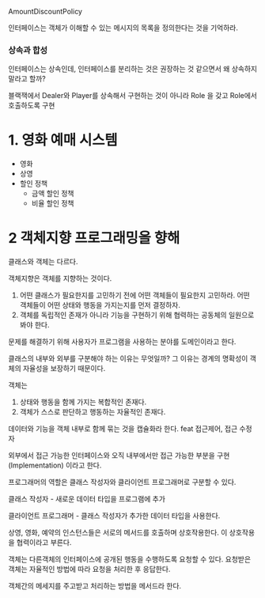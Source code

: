 AmountDiscountPolicy

인터페이스는 객체가 이해할 수 있는 메시지의 목록을 정의한다는 것을 기억하라.

### 상속과 합성

인터페이스는 상속인데, 인터페이스를 분리하는 것은 권장하는 것 같으면서 왜 상속하지 말라고 할까?

블랙잭에서 Dealer와 Player를 상속해서 구현하는 것이 아니라 Role 을 갖고 Role에서 호출하도록 구현



# 1. 영화 예매 시스템

- 영화
- 상영
- 할인 정책
  - 금액 할인 정책
  - 비율 할인 정책

# 2 객체지향 프로그래밍을 향해

클래스와 객체는 다르다.

객체지향은 객체를 지향하는 것이다.

1. 어떤 클래스가 필요한지를 고민하기 전에 어떤 객체들이 필요한지 고민하라. 어떤 객체들이 어떤 상태와 행동을 가지는지를 먼저 결정하자.
2. 객체를 독립적인 존재가 아니라 기능을 구현하기 위해 협력하는 공동체의 일원으로 봐야 한다.

문제를 해결하기 위해 사용자가 프로그램을 사용하는 분야를 도메인이라고 한다.

클래스의 내부와 외부를 구분해야 하는 이유는 무엇일까? 그 이유는 경계의 명확성이 객체의 자율성을 보장하기 때문이다.

객체는

1. 상태와 행동을 함께 가지는 복합적인 존재다.
2. 객체가 스스로 판단하고 행동하는 자율적인 존재다.

데이터와 기능을 객체 내부로 함께 묶는 것을 캡슐화라 한다. feat 접근제어, 접근 수정자

외부에서 접근 가능한 인터페이스와 오직 내부에서만 접근 가능한 부분을 구현(Implementation) 이라고 한다.

프로그래머의 역할은 클래스 작성자와 클라이언트 프로그래머로 구분할 수 있다.

클래스 작성자 - 새로운 데이터 타입을 프로그램에 추가

클라이언트 프로그래머 - 클래스 작성자가 추가한 데이터 타입을 사용한다.

상영, 영화, 예약의 인스턴스들은 서로의 메서드를 호출하며 상호작용한다. 이 상호작용을 협력이라고 부른다.

객체는 다른객체의 인터페이스에 공개된 행동을 수행하도록 요청할 수 있다. 요청받은 객체는 자율적인 방법에 따라 요청을 처리한 후 응답한다.

객체간의 메세지를 주고받고 처리하는 방법을 메서드라 한다.
